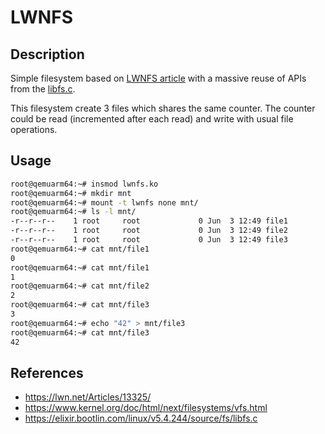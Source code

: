 # LWNFS

## Description

Simple filesystem based on [LWNFS article](https://lwn.net/Articles/13325/) with a massive reuse of APIs from the [libfs.c](https://elixir.bootlin.com/linux/v5.4.244/source/fs/libfs.c).

This filesystem create 3 files which shares the same counter. The counter could be read (incremented after each read) and write with usual file operations.

## Usage

```bash 
root@qemuarm64:~# insmod lwnfs.ko
root@qemuarm64:~# mkdir mnt
root@qemuarm64:~# mount -t lwnfs none mnt/
root@qemuarm64:~# ls -l mnt/
-r--r--r--    1 root     root             0 Jun  3 12:49 file1
-r--r--r--    1 root     root             0 Jun  3 12:49 file2
-r--r--r--    1 root     root             0 Jun  3 12:49 file3
root@qemuarm64:~# cat mnt/file1
0
root@qemuarm64:~# cat mnt/file1
1
root@qemuarm64:~# cat mnt/file2
2
root@qemuarm64:~# cat mnt/file3
3
root@qemuarm64:~# echo "42" > mnt/file3
root@qemuarm64:~# cat mnt/file3
42
```

## References

- https://lwn.net/Articles/13325/
- https://www.kernel.org/doc/html/next/filesystems/vfs.html
- https://elixir.bootlin.com/linux/v5.4.244/source/fs/libfs.c

